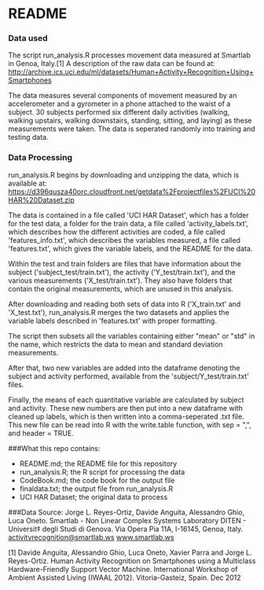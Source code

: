 README
======

### Data used
The script run_analysis.R processes movement data measured at Smartlab in Genoa, Italy.[1] 
A description of the raw data can be found at: 
http://archive.ics.uci.edu/ml/datasets/Human+Activity+Recognition+Using+Smartphones

The data measures several components of movement measured by an accelerometer and a gyrometer in a phone attached to the waist of a subject. 30 subjects performed six different daily activities (walking, walking upstairs, walking downstairs, standing, sitting, and laying) as these measurements were taken. The data is seperated randomly into training and testing data. 

### Data Processing
run_analysis.R begins by downloading and unzipping the data, which is available at: https://d396qusza40orc.cloudfront.net/getdata%2Fprojectfiles%2FUCI%20HAR%20Dataset.zip

The data is contained in a file called 'UCI HAR Dataset', which has a folder for the test data, a folder for the train data, a file called 'activity_labels.txt', which describes how the different activities are coded, a file called 'features_info.txt', which describes the variables measured, a file called 'features.txt', which gives the variable labels, and the README for the data. 

Within the test and train folders are files that have information about the subject ('subject_test/train.txt'), the activity ('Y_test/train.txt'), and the various measurements ('X_test/train.txt'). They also have folders that contain the original measurements, which are unused in this analysis. 

After downloading and reading both sets of data into R ('X_train.txt' and 'X_test.txt'), run_analysis.R merges the two datasets and applies the variable labels described in 'features.txt' with proper formatting. 

The script then subsets all the variables containing either "mean" or "std" in the name, which restricts the data to mean and standard deviation measurements. 

After that, two new variables are added into the dataframe denoting the subject and activity performed, available from the 'subject/Y_test/train.txt' files. 

Finally, the means of each quantitative variable are calculated by subject and activity. These new numbers are then put into a new dataframe with cleaned up labels, which is then written into a comma-seperated .txt file. This new file can be read into R with the write.table function, with sep = ",", and header = TRUE. 

###What this repo contains:

- README.md; the README file for this repository
- run_analysis.R; the R script for processing the data
- CodeBook.md; the code book for the output file
- finaldata.txt; the output file from run_analysis.R
- UCI HAR Dataset; the original data to process

###Data Source:
Jorge L. Reyes-Ortiz, Davide Anguita, Alessandro Ghio, Luca Oneto.
Smartlab - Non Linear Complex Systems Laboratory
DITEN - Universit‡ degli Studi di Genova.
Via Opera Pia 11A, I-16145, Genoa, Italy.
activityrecognition@smartlab.ws
www.smartlab.ws

[1] Davide Anguita, Alessandro Ghio, Luca Oneto, Xavier Parra and Jorge L. Reyes-Ortiz. Human Activity Recognition on Smartphones using a Multiclass Hardware-Friendly Support Vector Machine. International Workshop of Ambient Assisted Living (IWAAL 2012). Vitoria-Gasteiz, Spain. Dec 2012
